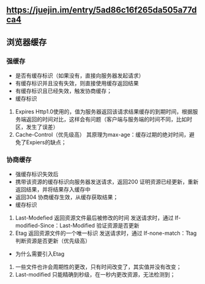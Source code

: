 ## https://juejin.im/entry/5ad86c16f265da505a77dca4
## 浏览器缓存

### 强缓存
- 是否有缓存标识（如果没有，直接向服务器发起请求）
- 有缓存标识并且没有失效，则直接使用缓存返回结果
- 有缓存标识且已经失效，触发协商缓存；
- 缓存标识
1. Expires Http1.0使用的，值为服务器返回该请求结果缓存的到期时间，根据服务端返回的时间对比，这样会有问题（客户端与服务端的时间不同，比如时区，发生了误差）
2. Cache-Control（优先级高） 其原理为max-age：缓存过期的绝对时间，避免了Expiers的缺点；

### 协商缓存
- 强缓存标识失效后
- 携带该资源的缓存标识向服务器发送请求，返回200 证明资源已经更新，重新返回结果，并将结果存入缓存中
- 返回304 协商缓存生效，从缓存获取结果；
- 缓存标识
1. Last-Modefied 返回资源文件最后被修改的时间 发送请求时，通过 If-modified-Since：Last-Modified 验证资源是否更新
2. Etag 返回资源文件的一个唯一标识 发送请求时，通过 If-none-match：Ttag 判断资源是否更新（优先级高）
- 为什么需要引入Etag
1. 一些文件也许会周期性的更改，只有时间改变了，其实值并没有改变；
2. Last-modified 只能精确到秒级，在一秒内更改资源，无法检测到；
